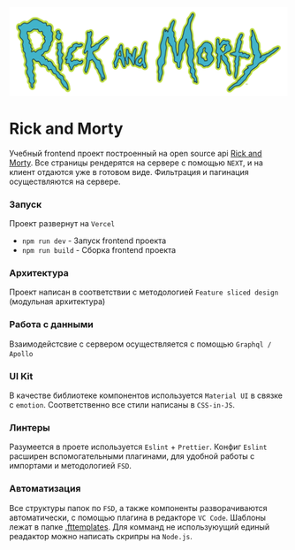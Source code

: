 
![The Rick and Morty API](/public/main-image.png)

# Rick and Morty

Учебный frontend проект построенный на open source api [Rick and Morty](https://github.com/afuh/rick-and-morty-api/). 
Все страницы рендерятся на сервере с помощью `NEXT`, и на клиент отдаются уже в готовом виде. Фильтрация и пагинация осуществляются на сервере.

### Запуск
Проект развернут на `Vercel`

- `npm run dev` - Запуск frontend проекта
- `npm run build` - Сборка frontend проекта

### Архитектура
Проект написан в соответствии с методологией `Feature sliced design` (модульная архитектура)

### Работа с данными
Взаимодейстсвие с сервером осуществляется с помощью `Graphql / Apollo`

### UI Kit
В качестве библиотеке компонентов используется `Material UI` в связке с `emotion`. Соответственно все стили написаны в `CSS-in-JS`.

### Линтеры
Разумеется в проете используется `Eslint` + `Prettier`. Конфиг `Eslint` расширен вспомогательными плагинами, для удобной работы с импортами и методологией `FSD`.

### Автоматизация 
Все структуры папок по `FSD`, а также компоненты разворачиваются автоматически, с помощью плагина в редакторе `VC Code`. Шаблоны лежат в папке [.fttemplates](.fttemplates). Для комманд не используюущий единый реадактор можно написать скрипры на `Node.js`.